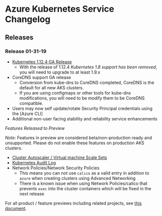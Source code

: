 # Azure Kubernetes Service Changelog

## Releases

### Release 01-31-19

* [Kubernetes 1.12.4 GA Release][1]
  * With the release of 1.12.4 *Kubernetes 1.8 support has been removed*, you will need to upgrade to at least 1.9.x
* CoreDNS support GA release
  * Conversion from kube-dns to CoreDNS completed, CoreDNS is the default for all new AKS clusters.
  * If you are using configmaps or other tools for kube-dns modifications, you will need to be modify them to be CoreDNS compatible.
* Users may now self update/rotate Security Principal credentials using the [Azure CLI]
* Additional non-user facing stability and reliability service enhancements

*Features Released to Preview*

*Note*: Features in preview are considered beta/non-production ready and unsupported. Please do not enable these features on production AKS clusters.

* [Cluster Autoscaler / Virtual machine Scale Sets][2]
* [Kubernetes Audit Log][3]
* Network Policies/Network Security Policies
  * This means you can not use `calico` as a valid entry in addition to `azure` when creating clusters using Advanced Networking
  * There is a known issue when using Network Policies/calico that prevents `exec` into the cluster containers which will be fixed in the next release

For all product / feature previews including related projects, see [this document][5].

[1]: https://docs.microsoft.com/en-us/azure/aks/supported-kubernetes-versions
[2]: https://docs.microsoft.com/en-us/azure/aks/cluster-autoscaler#create-an-aks-cluster-and-enable-the-cluster-autoscaler
[3]: https://github.com/Azure/AKS/blob/master/previews.md#kubernetes-audit-log
[5]: https://github.com/Azure/AKS/blob/master/previews.md
